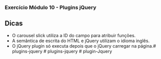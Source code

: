 ### Exercício Módulo 10 - Plugins jQuery

## Dicas

- O carousel slick utiliza a ID do campo para atribuir funções.
- A semântica de escrita do HTML e jQuery utilizam o idioma inglês.
- O jQuery plugin só executa depois que o jQuery carregar na página.#   p l u g i n s - j q u e r y  
 #   p l u g i n s - j q u e r y  
 #   p l u g i n - J q u e r y  
 